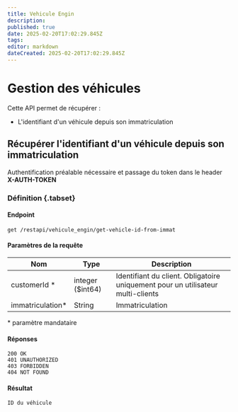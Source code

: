 ```yaml
---
title: Vehicule Engin
description: 
published: true
date: 2025-02-20T17:02:29.845Z
tags: 
editor: markdown
dateCreated: 2025-02-20T17:02:29.845Z
---
```


# Gestion des véhicules

Cette API permet de récupérer :
* L'identifiant d'un véhicule depuis son immatriculation

## Récupérer l'identifiant d'un véhicule depuis son immatriculation

Authentification préalable nécessaire et passage du token dans le header **X-AUTH-TOKEN**

### Définition {.tabset}

#### Endpoint
```
get /restapi/vehicule_engin/get-vehicle-id-from-immat
```

#### Paramètres de la requête

| Nom            | Type             | Description                |
| -------------- | ---------------- | -------------------------- |
| customerId *   | integer ($int64) | Identifiant du client. Obligatoire uniquement pour un utilisateur multi-clients |
| immatriculation* | String         | Immatriculation            |

\* paramètre mandataire 

#### Réponses

```application/json;charset=utf-8
200 OK
401 UNAUTHORIZED
403 FORBIDDEN
404 NOT FOUND
```

#### Résultat
```text
ID du véhicule
```
